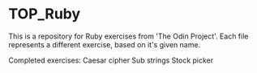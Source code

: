# TOP_Ruby

This is a repository for Ruby exercises from 'The Odin Project'. Each file represents a different exercise, based on it's given name.

Completed exercises:
Caesar cipher
Sub strings
Stock picker